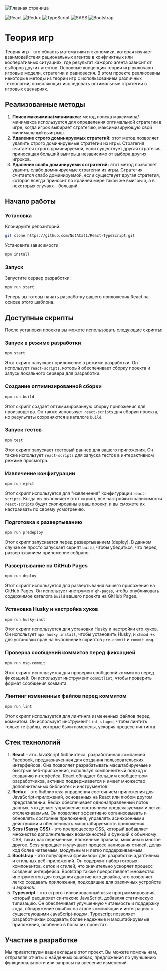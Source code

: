 ![Главная страница](https://github.com/NotACat1/Game-Theory/assets/113008873/4fd82097-cdf7-4027-ac8c-68a28b9c6e53)

![React](https://img.shields.io/badge/react-%2320232a.svg?style=for-the-badge&logo=react&logoColor=%2361DAFB)
![Redux](https://img.shields.io/badge/redux-%23593d88.svg?style=for-the-badge&logo=redux&logoColor=white)
![TypeScript](https://img.shields.io/badge/typescript-%23007ACC.svg?style=for-the-badge&logo=typescript&logoColor=white)
![SASS](https://img.shields.io/badge/SASS-hotpink.svg?style=for-the-badge&logo=SASS&logoColor=white)
![Bootstrap](https://img.shields.io/badge/bootstrap-%238511FA.svg?style=for-the-badge&logo=bootstrap&logoColor=white)

# Теория игр

Теория игр - это область математики и экономики, которая изучает взаимодействия рациональных агентов в конфликтных или кооперативных ситуациях, где результат каждого агента зависит от выборов других агентов. Основные концепции теории игр включают игровые модели, стратегии и равновесия. В этом проекте реализованы некоторые методы из теории игр с использованием различных технологий, позволяющих исследовать оптимальные стратегии в игровых сценариях.

## Реализованные методы

1. **Поиск максимина/минимакса:** метод поиска максимина/минимакса используется для определения оптимальной стратегии в игре, когда игрок выбирает стратегию, максимизирующую свой минимальный выигрыш.
2. **Удаление строго доминируемых стратегий:** этот метод позволяет удалить строго доминируемые стратегии из игры. Стратегия считается строго доминируемой, если существует другая стратегия, приносящая больший выигрыш независимо от выбора других игроков.
3. **Удаление слабо доминируемых стратегий:** этот метод позволяет удалить слабо доминируемые стратегии из игры. Стратегия считается слабо доминируемой, если существует другая стратегия, которая всегда приносит по крайней мере такой же выигрыш, а в некоторых случаях – больший.

## Начало работы

### Установка

Клонируйте репозиторий:

```bash
git clone https://github.com/NotACat1/React-TypeScript.git
```

Установите зависимости:

```bash
npm install
```

### Запуск

Запустите сервер разработки:

```bash
npm run start
```

Теперь вы готовы начать разработку вашего приложения React на основе этого шаблона.

## Доступные скрипты

После установки проекта вы можете использовать следующие скрипты:

### Запуск в режиме разработки

```bash
npm start
```

Этот скрипт запускает приложение в режиме разработки. Он использует `react-scripts`, который обеспечивает сборку проекта и запуск локального сервера для разработки.

### Создание оптимизированной сборки

```bash
npm run build
```

Этот скрипт создает оптимизированную сборку приложения для производства. Он также использует `react-scripts` для сборки проекта, но результаты сохраняются в каталоге `build`.

### Запуск тестов

```bash
npm test
```

Этот скрипт запускает тестовый раннер для вашего приложения. Он также использует `react-scripts` для запуска тестов в интерактивном режиме просмотра.

### Извлечение конфигурации

```bash
npm run eject
```

Этот скрипт используется для "извлечения" конфигурации `react-scripts`. Когда вы выполняете этот скрипт, все настройки и зависимости `react-scripts` будут скопированы в ваш проект, и вы сможете их настраивать по своему усмотрению.

### Подготовка к развертыванию

```bash
npm run predeploy
```

Этот скрипт запускается перед развертыванием (deploy). В данном случае он просто запускает скрипт `build`, чтобы убедиться, что перед развертыванием приложение собрано.

### Развертывание на GitHub Pages

```bash
npm run deploy
```

Этот скрипт используется для развертывания вашего приложения на GitHub Pages. Он использует инструмент `gh-pages`, чтобы опубликовать содержимое каталога `build` вашего проекта на GitHub Pages.

### Установка Husky и настройка хуков

```bash
npm run husky-inst
```

Этот скрипт используется для установки Husky и настройки его хуков. Он использует `npx husky install`, чтобы установить Husky, и `chmod +x` для установки прав на выполнение скриптов `pre-commit` и `commit-msg`.

### Проверка сообщений коммитов перед фиксацией

```bash
npm run msg-commit
```

Этот скрипт используется для проверки сообщений коммитов перед фиксацией. Он использует инструмент `commitlint`, чтобы проверить формат сообщения коммита.

### Линтинг измененных файлов перед коммитом

```bash
npm run lint
```

Этот скрипт используется для линтинга измененных файлов перед коммитом. Он использует инструмент `lint-staged`, чтобы линтить только те файлы, которые были изменены, ускоряя процесс линтинга.

## Стек технологий

1. **React** - это JavaScript библиотека, разработанная компанией Facebook, предназначенная для создания пользовательских интерфейсов. Она позволяет разрабатывать масштабируемые и быстрые веб-приложения, используя компонентный подход к созданию интерфейса. React обладает большим сообществом разработчиков, активно поддерживается и имеет множество дополнительных библиотек и инструментов.
2. **Redux** - это библиотека управления состоянием приложения для JavaScript-приложений, основанных на React или любом другом представлении. Redux обеспечивает однонаправленный поток данных, что делает управление состоянием предсказуемым и легко отслеживаемым. Он позволяет эффективно организовывать и обновлять состояние приложения, управлять асинхронными действиями и обеспечивать масштабируемость приложения.
3. **Scss (Sassy CSS)** - это препроцессор CSS, который добавляет множество дополнительных возможностей и функций к обычному CSS, таких как переменные, вложенные правила, миксины и многое другое. Scss упрощает и улучшает процесс написания стилей, делая код более читаемым, модульным и легко поддерживаемым.
4. **Bootstrap** - это популярный фреймворк для разработки адаптивных и стильных веб-приложений. Он содержит набор готовых компонентов, сеток и стилей, что значительно ускоряет процесс создания интерфейса. Bootstrap также предоставляет множество инструментов для создания адаптивного дизайна, что позволяет легко создавать приложения, подходящие для различных устройств и экранов.
5. **Typescript** - это строго типизированный язык программирования, который расширяет синтаксис JavaScript, добавляя статическую типизацию. Он обеспечивает улучшенную читаемость и поддержку кода, обнаружение ошибок на этапе компиляции и интеграцию с существующими JavaScript-кодом. Typescript позволяет разработчикам создавать более надежные и масштабируемые приложения, особенно в больших проектах.

## Участие в разработке

Мы приветствуем ваши вклады в этот проект. Вы можете помочь нам, отправляя отчеты о найденных ошибках, предложения по улучшению функциональности или запросы на внесение изменений.
